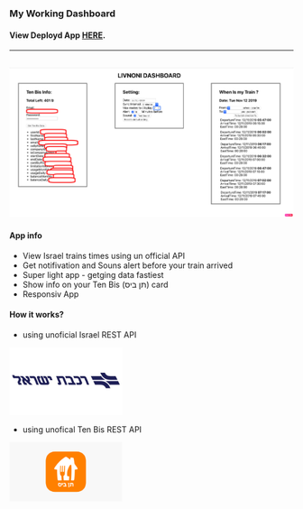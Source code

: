 ### My Working Dashboard

#### View Deployd App [HERE](https://work-tool-baaef.firebaseapp.com/ "HERE").

------------
![App Screenshot:](https://github.com/livnoni/my-work-dashboard/blob/master/screenshots/livnoni_dashboard.png)
------------

####  App info
- View Israel trains times using un official API
- Get notifivation and Souns alert before your train arrived
- Super light app - getging data fastiest
- Show info on your Ten Bis (תן ביס) card
- Responsiv App

#### How it works?
- using unoficial Israel REST API 
<img width="200" alt="portfolio_view" src="https://github.com/livnoni/my-work-dashboard/blob/master/screenshots/israelrail.jpg">

- using unofical Ten Bis REST API 
<img width="200" alt="portfolio_view" src="https://github.com/livnoni/my-work-dashboard/blob/master/screenshots/tenbis.png">
